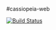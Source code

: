 #cassiopeia-web

[![Build Status](https://travis-ci.org/KPMP/cassiopeia-web.svg?branch=develop)](https://travis-ci.org/KPMP/cassiopeia-web)

